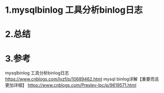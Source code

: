 # 1.mysqlbinlog 工具分析binlog日志

# 2.总结
# 3.参考
mysqlbinlog 工具分析binlog日志
https://www.cnblogs.com/lvzf/p/10689462.html
mysql binlog详解【重要而且更加详细】
https://www.cnblogs.com/Presley-lpc/p/9619571.html


